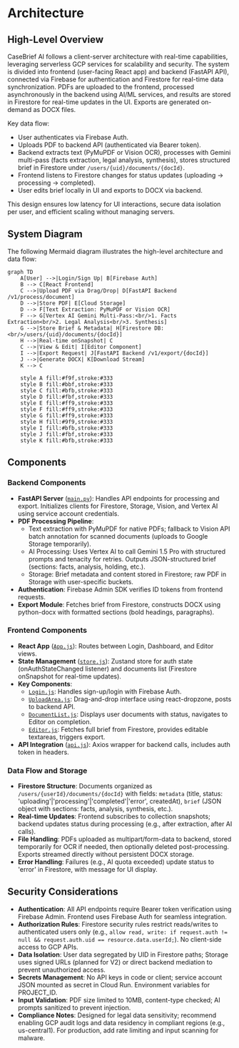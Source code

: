 # Architecture

## High-Level Overview

CaseBrief AI follows a client-server architecture with real-time capabilities, leveraging serverless GCP services for scalability and security. The system is divided into frontend (user-facing React app) and backend (FastAPI API), connected via Firebase for authentication and Firestore for real-time data synchronization. PDFs are uploaded to the frontend, processed asynchronously in the backend using AI/ML services, and results are stored in Firestore for real-time updates in the UI. Exports are generated on-demand as DOCX files.

Key data flow:
- User authenticates via Firebase Auth.
- Uploads PDF to backend API (authenticated via Bearer token).
- Backend extracts text (PyMuPDF or Vision OCR), processes with Gemini multi-pass (facts extraction, legal analysis, synthesis), stores structured brief in Firestore under `/users/{uid}/documents/{docId}`.
- Frontend listens to Firestore changes for status updates (uploading -> processing -> completed).
- User edits brief locally in UI and exports to DOCX via backend.

This design ensures low latency for UI interactions, secure data isolation per user, and efficient scaling without managing servers.

## System Diagram

The following Mermaid diagram illustrates the high-level architecture and data flow:

```mermaid
graph TD
    A[User] -->|Login/Sign Up| B[Firebase Auth]
    B --> C[React Frontend]
    C -->|Upload PDF via Drag/Drop| D[FastAPI Backend /v1/process/document]
    D -->|Store PDF| E[Cloud Storage]
    D --> F[Text Extraction: PyMuPDF or Vision OCR]
    F --> G[Vertex AI Gemini Multi-Pass:<br/>1. Facts Extraction<br/>2. Legal Analysis<br/>3. Synthesis]
    G -->|Store Brief & Metadata| H[Firestore DB:<br/>/users/{uid}/documents/{docId}]
    H -->|Real-time onSnapshot| C
    C -->|View & Edit| I[Editor Component]
    I -->|Export Request| J[FastAPI Backend /v1/export/{docId}]
    J -->|Generate DOCX| K[Download Stream]
    K --> C

    style A fill:#f9f,stroke:#333
    style B fill:#bbf,stroke:#333
    style C fill:#bfb,stroke:#333
    style D fill:#fbf,stroke:#333
    style E fill:#ff9,stroke:#333
    style F fill:#ff9,stroke:#333
    style G fill:#ff9,stroke:#333
    style H fill:#9f9,stroke:#333
    style I fill:#bfb,stroke:#333
    style J fill:#fbf,stroke:#333
    style K fill:#bfb,stroke:#333
```

## Components

### Backend Components
- **FastAPI Server** ([`main.py`](../backend/main.py)): Handles API endpoints for processing and export. Initializes clients for Firestore, Storage, Vision, and Vertex AI using service account credentials.
- **PDF Processing Pipeline**: 
  - Text extraction with PyMuPDF for native PDFs; fallback to Vision API batch annotation for scanned documents (uploads to Google Storage temporarily).
  - AI Processing: Uses Vertex AI to call Gemini 1.5 Pro with structured prompts and tenacity for retries. Outputs JSON-structured brief (sections: facts, analysis, holding, etc.).
  - Storage: Brief metadata and content stored in Firestore; raw PDF in Storage with user-specific buckets.
- **Authentication**: Firebase Admin SDK verifies ID tokens from frontend requests.
- **Export Module**: Fetches brief from Firestore, constructs DOCX using python-docx with formatted sections (bold headings, paragraphs).

### Frontend Components
- **React App** ([`App.js`](../frontend/src/App.js)): Routes between Login, Dashboard, and Editor views.
- **State Management** ([`store.js`](../frontend/src/store.js)): Zustand store for auth state (onAuthStateChanged listener) and documents list (Firestore onSnapshot for real-time updates).
- **Key Components**:
  - [`Login.js`](../frontend/src/components/Login.js): Handles sign-up/login with Firebase Auth.
  - [`UploadArea.js`](../frontend/src/components/UploadArea.js): Drag-and-drop interface using react-dropzone, posts to backend API.
  - [`DocumentList.js`](../frontend/src/components/DocumentList.js): Displays user documents with status, navigates to Editor on completion.
  - [`Editor.js`](../frontend/src/components/Editor.js): Fetches full brief from Firestore, provides editable textareas, triggers export.
- **API Integration** ([`api.js`](../frontend/src/api.js)): Axios wrapper for backend calls, includes auth token in headers.

### Data Flow and Storage
- **Firestore Structure**: Documents organized as `/users/{userId}/documents/{docId}` with fields: `metadata` (title, status: 'uploading'|'processing'|'completed'|'error', createdAt), `brief` (JSON object with sections: facts, analysis, synthesis, etc.).
- **Real-time Updates**: Frontend subscribes to collection snapshots; backend updates status during processing (e.g., after extraction, after AI calls).
- **File Handling**: PDFs uploaded as multipart/form-data to backend, stored temporarily for OCR if needed, then optionally deleted post-processing. Exports streamed directly without persistent DOCX storage.
- **Error Handling**: Failures (e.g., AI quota exceeded) update status to 'error' in Firestore, with message for UI display.

## Security Considerations
- **Authentication**: All API endpoints require Bearer token verification using Firebase Admin. Frontend uses Firebase Auth for seamless integration.
- **Authorization Rules**: Firestore security rules restrict reads/writes to authenticated users only (e.g., `allow read, write: if request.auth != null && request.auth.uid == resource.data.userId;`). No client-side access to GCP APIs.
- **Data Isolation**: User data segregated by UID in Firestore paths; Storage uses signed URLs (planned for V2) or direct backend mediation to prevent unauthorized access.
- **Secrets Management**: No API keys in code or client; service account JSON mounted as secret in Cloud Run. Environment variables for PROJECT_ID.
- **Input Validation**: PDF size limited to 10MB, content-type checked; AI prompts sanitized to prevent injection.
- **Compliance Notes**: Designed for legal data sensitivity; recommend enabling GCP audit logs and data residency in compliant regions (e.g., us-central1). For production, add rate limiting and input scanning for malware.
